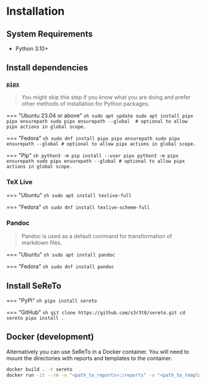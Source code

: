 # Installation

## System Requirements

- Python 3.10+


## Install dependencies

### [`pipx`](https://pipx.pypa.io/stable/installation/)

> You might skip this step if you know what you are doing and prefer other methods of installation for Python packages.

=== "Ubuntu 23.04 or above"
    ```sh
    sudo apt update
    sudo apt install pipx
    pipx ensurepath
    sudo pipx ensurepath --global  # optional to allow pipx actions in global scope.
    ```

=== "Fedora"
    ```sh
    sudo dnf install pipx
    pipx ensurepath
    sudo pipx ensurepath --global # optional to allow pipx actions in global scope.
    ```

=== "Pip"
    ```sh
    python3 -m pip install --user pipx
    python3 -m pipx ensurepath
    sudo pipx ensurepath --global # optional to allow pipx actions in global scope.
    ```

### TeX Live

=== "Ubuntu"
    ```sh
    sudo apt install texlive-full
    ```

=== "Fedora"
    ```sh
    sudo dnf install texlive-scheme-full
    ```

### Pandoc

> Pandoc is used as a default command for transformation of markdown files.

=== "Ubuntu"
    ```sh
    sudo apt install pandoc
    ```

=== "Fedora"
    ```sh
    sudo dnf install pandoc
    ```

## Install SeReTo

=== "PyPI"
    ```sh
    pipx install sereto
    ```

=== "GitHub"
    ```sh
    git clone https://github.com/s3r3t0/sereto.git
    cd sereto
    pipx install .
    ```

## Docker (development)

Alternatively you can use SeReTo in a Docker container. <!-- The image is available on [Docker Hub](TODO URL). -->
You will need to mount the directories with reports and templates to the container.

```sh
docker build . -t sereto
docker run -it --rm -v "<path_to_reports>:/reports" -v "<path_to_templates>:/templates" sereto
```
